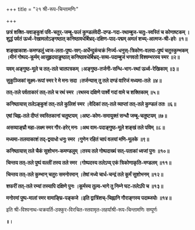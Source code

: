 +++
title = "२१ श्री-रूप-चिन्तामणिः"

+++

**छत्रं शक्ति-यवाङ्कुशं पवि-चतुर्-जम्बू-फलं कुण्डलंवेदी-दण्ड-गदा-रथाम्बुज-चतुः-स्वस्तिं च कोणाष्टकम् ।शुद्धं पर्वतं ऊर्ध्व-रेखामलोऽङ्गष्ठात् कनिष्ठावधेर्बिभ्रद्-दक्षिण-पाद-पद्मम् अमलं शच्य्-आत्मज-श्री-हरेः ॥१॥**

**शङ्खाकाश-कमण्डलुं ध्वज-लता-पुष्प-स्रग्-अर्धेन्दुकंचक्रं निर्ज्य-धनुस्-त्रिकोण-वलया-पुष्पं चतुस्कुम्भकम् ।मीनं गोष्पद-कूर्मम् आसुहृदयाङुष्ठात् कनिष्ठावधेर्बिभ्रद्-सव्य-पदाम्बुजं भगवतो विश्वम्भरस्य स्मर ॥२॥**

**यवम् अङ्गुष्ठ-मूले च तत्-तले चातपत्रकम् ।अङ्गुष्ठ-तर्जनी-सन्धि-भाग-स्थां ऊर्ध्व-रेखिकाम् ॥३॥**

**सुकुञ्जिकां सूक्ष्म-रूपां स्मर रे मे मनः सदा ।तर्जन्यास् तु तले दण्डं वारिजं मध्यमा-तले ॥४॥**

**तत्-तले पर्वताकारं तत्-तले च रथं स्मर ।रथस्य दक्षिणे पार्श्वे गदां वामे च शक्तिकाम् ॥५॥**

**कनिष्ठायास् तलेऽङ्कुशं तत्-तले कुलिशं स्मर ।वेदिकां तत्-तले व्याप्तां तत्-तले कुण्डलं ततः ॥६॥**

**एषां चिह्न-तले दीप्तं स्वस्तिकानां चतुष्टयम् ।अष्ट-कोण-समायुक्तं सन्धौ जम्बू-चतुष्टयम् ॥७॥**

**असव्याङ्घ्रौ महा-लक्ष्म स्मर गौर-हरेर् मनः ।अथ वाम-पदाङ्गुष्ठ-मूले शङ्खं तले पविम् ॥८॥**

**मध्यमा-तलयाकाशं तद्-द्वयाधो धनुः स्मर ।गुणेन रहितं चापं वलयां मणि-मूलके ॥९॥**

**कनिष्ठायास् तले चैकं सुशोभन-कमण्डलुम् ।तस्य तले गोष्पदाख्यं सत्-पताकां ध्वजां पुनः ॥१०॥**

**चिन्तय तत्-तले पुष्पं वल्लीं तस्य तले स्मर ।गोष्पदस्य तलेऽप्य् एकं त्रिकोणाकृति-मण्डलम् ॥११॥**

**चिन्तय तत्-तले कुम्भान् चतुरः समनोरमान् ।तेषां मध्ये चार्ध-चन्द्रं तले कूर्मं सुशोभनम् ॥१२॥**

**शफरीं तत्-तले रम्यां तस्यापि दक्षिणे पुनः ।कूर्मस्य तुल्य-भागे तु निम्ने घट-तलेऽपि च ॥१३॥**

**मनोरमां पुष्प-मालां स्मर वामाङ्घ्रि-पङ्कजे ।इति द्वात्रिंशच्-चिह्नानि गौराङ्गस्य पदाब्जयोः ॥१४॥**

इति श्री-विश्वनाथ-चक्रवर्ति-ठक्कुर-विरचित-स्तवामृत-लहर्यांश्री-रूप-चिन्तामणिः सम्पूर्णः

**॥।**
